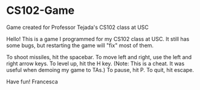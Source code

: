 CS102-Game
==========

Game created for Professor Tejada&#39;s CS102 class at USC

Hello! This is a game I programmed for my CS102 class at USC. It still has some bugs, but restarting the game will "fix" most of them. 

To shoot missiles, hit the spacebar.
To move left and right, use the left and right arrow keys.
To level up, hit the H key. (Note: This is a cheat. It was useful when demoing my game to TAs.)
To pause, hit P.
To quit, hit escape.

Have fun!
Francesca